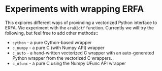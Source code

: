 Experiments with wrapping ERFA
==============================

This explores different ways of provinding a vectorized Python interface to
ERFA. We experiment with the ``eraD2dtf`` function. Currently we will try the
following, but feel free to add other methods::

* ``cython`` - a pure Cython-based wrapper
* ``c_numpy`` - a pure C (with Numpy API) wrapper
* ``c_auto`` - a hand-written vectorized C wrapper with an auto-generated Python wrapper from the vectorized C wrappers.
* ``c_ufunc`` - a pure C using the Numpy UFunc API wrapper
